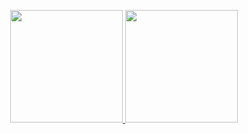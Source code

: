 <p align="center">
<a href="https://github.com/XiongAmao">
  <img height="180em" src="https://github-readme-stats-eight-theta.vercel.app/api?username=XiongAmao&show_icons=true&theme=algolia&include_all_commits=true&count_private=true"/>
  <img height="180em" src="https://github-readme-stats-eight-theta.vercel.app/api/top-langs/?username=XiongAmao&layout=compact&langs_count=8&theme=algolia"/>
</a>
</p>

